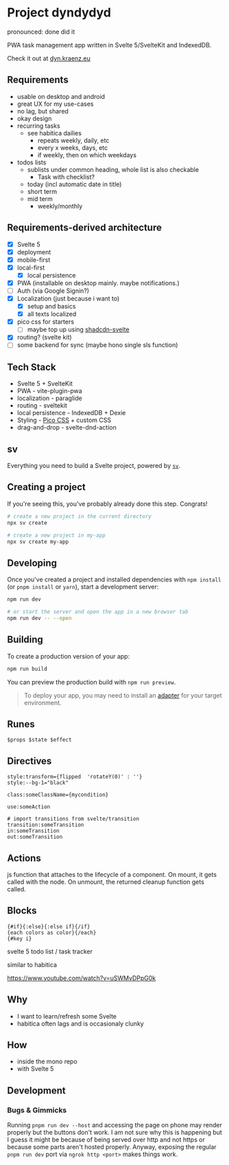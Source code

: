 # Project dyndydyd

pronounced: done did it

PWA task management app written in Svelte 5/SvelteKit and IndexedDB.

Check it out at [dyn.kraenz.eu](https://dyn.kraenz.eu)

## Requirements

- usable on desktop and android
- great UX for my use-cases
- no lag, but shared
- okay design
- recurring tasks
  - see habitica dailies
    - repeats weekly, daily, etc
    - every x weeks, days, etc
    - if weekly, then on which weekdays
- todos lists
  - sublists under common heading, whole list is also checkable
    - Task with checklist?
  - today (incl automatic date in title)
  - short term
  - mid term
    - weekly/monthly

## Requirements-derived architecture

- [x] Svelte 5
- [x] deployment
- [x] mobile-first
- [x] local-first
  - [x] local persistence
- [x] PWA (installable on desktop mainly. maybe notifications.)
- [ ] Auth (via Google Signin?)
- [x] Localization (just because i want to)
  - [x] setup and basics
  - [x] all texts localized
- [x] pico css for starters
  - [ ] maybe top up using [shadcdn-svelte](https://next.shadcn-svelte.com/)
- [x] routing? (svelte kit)
- [ ] some backend for sync (maybe hono single sls function)

## Tech Stack

- Svelte 5 + SvelteKit
- PWA - vite-plugin-pwa
- localization - paraglide
- routing - sveltekit
- local persistence - IndexedDB + Dexie
- Styling - [Pico CSS](https://picocss.com/) + custom CSS
- drag-and-drop - svelte-dnd-action

## sv

Everything you need to build a Svelte project, powered by [`sv`](https://github.com/sveltejs/cli).

## Creating a project

If you're seeing this, you've probably already done this step. Congrats!

```bash
# create a new project in the current directory
npx sv create

# create a new project in my-app
npx sv create my-app
```

## Developing

Once you've created a project and installed dependencies with `npm install` (or `pnpm install` or `yarn`), start a development server:

```bash
npm run dev

# or start the server and open the app in a new browser tab
npm run dev -- --open
```

## Building

To create a production version of your app:

```bash
npm run build
```

You can preview the production build with `npm run preview`.

> To deploy your app, you may need to install an [adapter](https://svelte.dev/docs/kit/adapters) for your target environment.

## Runes

```svelte
$props $state $effect
```

## Directives

```svelte
style:transform={flipped  'rotateY(0)' : ''}
style:--bg-1="black"

class:someClassName={mycondition}

use:someAction

# import transitions from svelte/transition
transition:someTransition
in:someTransition
out:someTransition
```

## Actions

js function that attaches to the lifecycle of a component. On mount, it gets called with the node. On unmount, the returned cleanup function gets called.

## Blocks

```svelte
{#if}{:else}{:else if}{/if}
{each colors as color}{/each}
{#key i}
```

svelte 5 todo list / task tracker

similar to habitica

<https://www.youtube.com/watch?v=uSWMvDPpG0k>

## Why

- I want to learn/refresh some Svelte
- habitica often lags and is occasionaly clunky

## How

- inside the mono repo
- with Svelte 5

## Development

### Bugs & Gimmicks

Running `pnpm run dev --host` and accessing the page on phone may render properly but the buttons don't work. I am not sure why this is happening but I guess it might be because of being served over http and not https or because some parts aren't hosted properly. Anyway, exposing the regular `pnpm run dev` port via `ngrok http <port>` makes things work.
